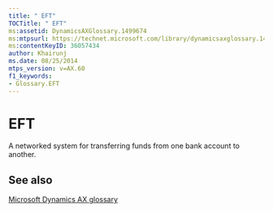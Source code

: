 ```yaml
---
title: " EFT"
TOCTitle: " EFT"
ms:assetid: DynamicsAXGlossary.1499674
ms:mtpsurl: https://technet.microsoft.com/library/dynamicsaxglossary.1499674(v=AX.60)
ms:contentKeyID: 36057434
author: Khairunj
ms.date: 08/25/2014
mtps_version: v=AX.60
f1_keywords:
- Glossary.EFT
---
```


# EFT

A networked system for transferring funds from one bank account to another.

## See also

[Microsoft Dynamics AX glossary](glossary/microsoft-dynamics-ax-glossary.md)

  


